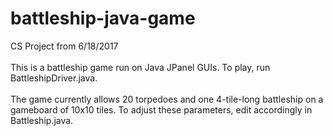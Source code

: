 # battleship-java-game
CS Project from 6/18/2017
<br><br>
This is a battleship game run on Java JPanel GUIs. To play, run BattleshipDriver.java.
<br><br>
The game currently allows 20 torpedoes and one 4-tile-long battleship on a gameboard of 10x10 tiles. To adjust these parameters,
edit accordingly in Battleship.java. 
